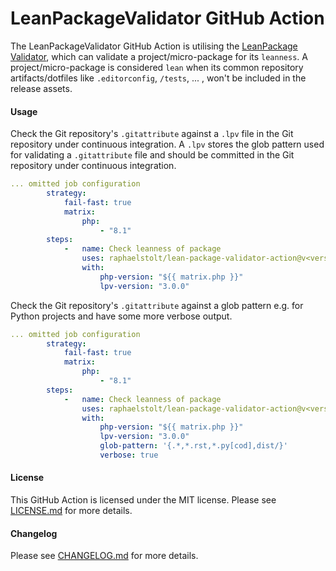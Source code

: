 # LeanPackageValidator GitHub Action

The LeanPackageValidator GitHub Action is utilising the [LeanPackage Validator](https://github.com/raphaelstolt/lean-package-validator), which can validate a 
project/micro-package for its `leanness`. A project/micro-package is considered `lean` when its common 
repository artifacts/dotfiles like `.editorconfig`, `/tests`, ... ,  won't be included in the release assets.

#### Usage
Check the Git repository's `.gitattribute` against a `.lpv` file in the Git repository under continuous integration.
A `.lpv` stores the glob pattern used for validating a `.gitattribute` file and should be committed in the Git repository
under continuous integration.

```yaml
... omitted job configuration
        strategy:
            fail-fast: true
            matrix:
                php:
                    - "8.1"
        steps:
            -   name: Check leanness of package
                uses: raphaelstolt/lean-package-validator-action@v<version>
                with:
                    php-version: "${{ matrix.php }}"
                    lpv-version: "3.0.0"
```

Check the Git repository's `.gitattribute` against a glob pattern e.g. for Python projects and have some more verbose
output.

```yaml
... omitted job configuration
        strategy:
            fail-fast: true
            matrix:
                php:
                    - "8.1"
        steps:
            -   name: Check leanness of package
                uses: raphaelstolt/lean-package-validator-action@v<version>
                with:
                    php-version: "${{ matrix.php }}"
                    lpv-version: "3.0.0"
                    glob-pattern: '{.*,*.rst,*.py[cod],dist/}'
                    verbose: true
```

#### License
This GitHub Action is licensed under the MIT license. Please see [LICENSE.md](LICENSE.md) for more details.

#### Changelog
Please see [CHANGELOG.md](CHANGELOG.md) for more details.
